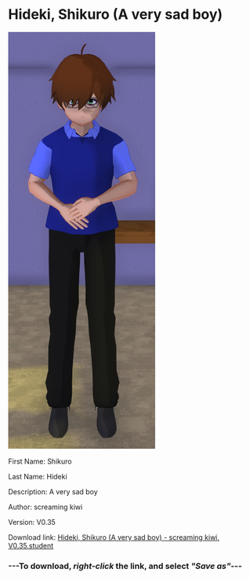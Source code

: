 # Hideki, Shikuro (A very sad boy)

<img src = "https://raw.githubusercontent.com/Arbiter1223/Daigaku-Gurashi-Custom-Students/master/Students/Files/Hideki%2C%20Shikuro%20(A%20very%20sad%20boy).png">

First Name: Shikuro

Last Name: Hideki

Description: A very sad boy

Author: screaming kiwi

Version: V0.35

Download link: <a href="https://raw.githubusercontent.com/Arbiter1223/Daigaku-Gurashi-Custom-Students/master/Students/Files/Hideki%2C%20Shikuro%20(A%20very%20sad%20boy)%20-%20screaming%20kiwi%2C%20V0.35.student">Hideki, Shikuro (A very sad boy) - screaming kiwi, V0.35.student</a>

### ---**To download, _right-click_ the link, and select _"Save as"_**---
